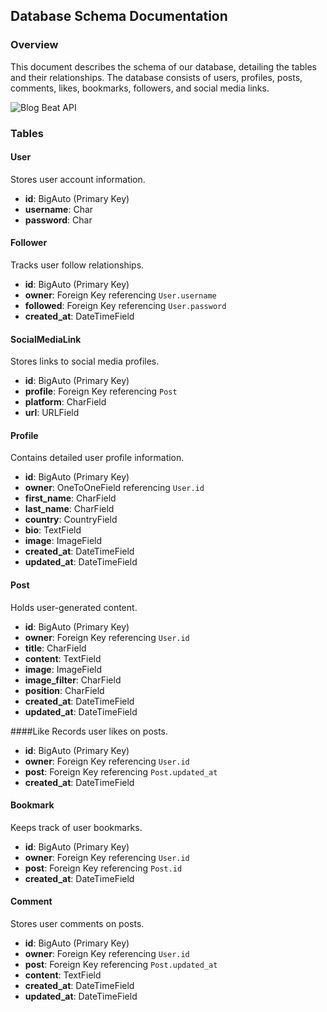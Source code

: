 ## Database Schema Documentation

### Overview
This document describes the schema of our database, detailing the tables and their relationships. The database consists of users, profiles, posts, comments, likes, bookmarks, followers, and social media links.

![Blog Beat API](https://github.com/j0hanz/blog_beat_api/assets/159924955/e5253030-410e-4905-accb-6587aecee6d2)

### Tables

#### User
Stores user account information.
- **id**: BigAuto (Primary Key)
- **username**: Char
- **password**: Char

#### Follower
Tracks user follow relationships.
- **id**: BigAuto (Primary Key)
- **owner**: Foreign Key referencing `User.username`
- **followed**: Foreign Key referencing `User.password`
- **created_at**: DateTimeField

#### SocialMediaLink
Stores links to social media profiles.
- **id**: BigAuto (Primary Key)
- **profile**: Foreign Key referencing `Post`
- **platform**: CharField
- **url**: URLField

#### Profile
Contains detailed user profile information.
- **id**: BigAuto (Primary Key)
- **owner**: OneToOneField referencing `User.id`
- **first_name**: CharField
- **last_name**: CharField
- **country**: CountryField
- **bio**: TextField
- **image**: ImageField
- **created_at**: DateTimeField
- **updated_at**: DateTimeField

#### Post
Holds user-generated content.
- **id**: BigAuto (Primary Key)
- **owner**: Foreign Key referencing `User.id`
- **title**: CharField
- **content**: TextField
- **image**: ImageField
- **image_filter**: CharField
- **position**: CharField
- **created_at**: DateTimeField
- **updated_at**: DateTimeField

####Like
Records user likes on posts.
- **id**: BigAuto (Primary Key)
- **owner**: Foreign Key referencing `User.id`
- **post**: Foreign Key referencing `Post.updated_at`
- **created_at**: DateTimeField

#### Bookmark
Keeps track of user bookmarks.
- **id**: BigAuto (Primary Key)
- **owner**: Foreign Key referencing `User.id`
- **post**: Foreign Key referencing `Post.id`
- **created_at**: DateTimeField

#### Comment
Stores user comments on posts.
- **id**: BigAuto (Primary Key)
- **owner**: Foreign Key referencing `User.id`
- **post**: Foreign Key referencing `Post.updated_at`
- **content**: TextField
- **created_at**: DateTimeField
- **updated_at**: DateTimeField
